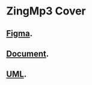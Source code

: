 # ZingMp3 Cover
## [Figma](https://www.figma.com/file/MDzsvbsWOw6HyrL2WDOxDG/Untitled?type=design&node-id=0%3A1&mode=design&t=cxdOYu3EkQYfVjXw-1).
## [Document](https://docs.google.com/document/d/12nNpw56Z3j493yeX8HM-YYXI90XV1e4gIzuYCDvzeBs/edit?usp=sharing).
## [UML]([https://docs.google.com/document/d/12nNpw56Z3j493yeX8HM-YYXI90XV1e4gIzuYCDvzeBs/edit?usp=sharing](https://app.diagrams.net/#G1koY1yC-R1RZ_KJ4jEnkXtD3TFaw3FRQ9#%7B%22pageId%22%3A%22qGBUtZ_Q4xA735t3b3pY%22%7D)https://app.diagrams.net/#G1koY1yC-R1RZ_KJ4jEnkXtD3TFaw3FRQ9#%7B%22pageId%22%3A%22qGBUtZ_Q4xA735t3b3pY%22%7D).
